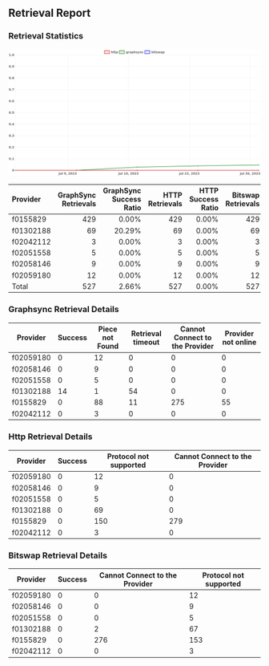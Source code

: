 ## Retrieval Report
### Retrieval Statistics
<img src="https://raw.githubusercontent.com/data-preservation-programs/filplus-checker-assets/main/filecoin-project/filecoin-plus-large-datasets/issues/1365/1690859946673.png"/>

| Provider  | GraphSync Retrievals | GraphSync Success Ratio | HTTP Retrievals | HTTP Success Ratio | Bitswap Retrievals | Bitswap Success Ratio |
| :-------- | -------------------: | ----------------------: | --------------: | -----------------: | -----------------: | --------------------: |
| f0155829  |                  429 |                   0.00% |             429 |              0.00% |                429 |                 0.00% |
| f01302188 |                   69 |                  20.29% |              69 |              0.00% |                 69 |                 0.00% |
| f02042112 |                    3 |                   0.00% |               3 |              0.00% |                  3 |                 0.00% |
| f02051558 |                    5 |                   0.00% |               5 |              0.00% |                  5 |                 0.00% |
| f02058146 |                    9 |                   0.00% |               9 |              0.00% |                  9 |                 0.00% |
| f02059180 |                   12 |                   0.00% |              12 |              0.00% |                 12 |                 0.00% |
| Total     |                  527 |                   2.66% |             527 |              0.00% |                527 |                 0.00% |

### Graphsync Retrieval Details
| Provider  | Success | Piece not Found | Retrieval timeout | Cannot Connect to the Provider | Provider not online |
| --------- | ------- | --------------- | ----------------- | ------------------------------ | ------------------- |
| f02059180 | 0       | 12              | 0                 | 0                              | 0                   |
| f02058146 | 0       | 9               | 0                 | 0                              | 0                   |
| f02051558 | 0       | 5               | 0                 | 0                              | 0                   |
| f01302188 | 14      | 1               | 54                | 0                              | 0                   |
| f0155829  | 0       | 88              | 11                | 275                            | 55                  |
| f02042112 | 0       | 3               | 0                 | 0                              | 0                   |

### Http Retrieval Details
| Provider  | Success | Protocol not supported | Cannot Connect to the Provider |
| --------- | ------- | ---------------------- | ------------------------------ |
| f02059180 | 0       | 12                     | 0                              |
| f02058146 | 0       | 9                      | 0                              |
| f02051558 | 0       | 5                      | 0                              |
| f01302188 | 0       | 69                     | 0                              |
| f0155829  | 0       | 150                    | 279                            |
| f02042112 | 0       | 3                      | 0                              |

### Bitswap Retrieval Details
| Provider  | Success | Cannot Connect to the Provider | Protocol not supported |
| --------- | ------- | ------------------------------ | ---------------------- |
| f02059180 | 0       | 0                              | 12                     |
| f02058146 | 0       | 0                              | 9                      |
| f02051558 | 0       | 0                              | 5                      |
| f01302188 | 0       | 2                              | 67                     |
| f0155829  | 0       | 276                            | 153                    |
| f02042112 | 0       | 0                              | 3                      |
